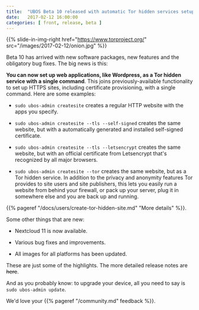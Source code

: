 ```yaml
---
title:  "UBOS Beta 10 released with automatic Tor hidden services setup"
date:   2017-02-12 16:00:00
categories: [ front, release, beta ]
---
```


{{% slide-in-img-right href="https://www.torproject.org/" src="/images/2017-02-12/onion.jpg" %}}

Beta 10 has arrived with new software packages, new features and the obligatory
bug fixes. The big news is this:

**You can now set up web applications, like Wordpress, as a Tor hidden service with
a single command**. This joins previously-available functionality to set up HTTPS
sites, including certificate provisioning, with a single command. Here are some
examples:

* ``sudo ubos-admin createsite`` creates a regular HTTP website with the apps you specify.

* ``sudo ubos-admin createsite --tls --self-signed`` creates the same website, but with a
  automatically generated and installed self-signed certificate.

* ``sudo ubos-admin createsite --tls --letsencrypt`` creates the same website, but with an
  official certificate from Letsencrypt that's recognized by all major browsers.

* ``sudo ubos-admin createsite --tor`` creates the same website, but as a Tor hidden service.
  In addition to the privacy and anonymity features Tor provides to site users and
  site publishers, this lets you easily run a website from behind your firewall, or
  pack up your server, plug it in somewhere else and you are back up and running.

{{% pageref "/docs/users/create-tor-hidden-site.md" "More details" %}}.

Some other things that are new:

* Nextcloud 11 is now available.

* Various bug fixes and improvements.

* All images for all platforms has been updated.

These are just some of the highlights. The more detailed release notes are
~~here~~.

And as you probably know: to upgrade your device, all you need to say is
``sudo ubos-admin update``.

We'd love your {{% pageref "/community.md" feedback %}}.
